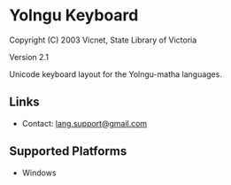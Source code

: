 Yolngu Keyboard
=====================

Copyright (C) 2003 Vicnet, State Library of Victoria

Version 2.1

Unicode keyboard layout for the Yolngu-matha languages.

Links
-----

 * Contact:  lang.support@gmail.com 

Supported Platforms
-------------------

 * Windows